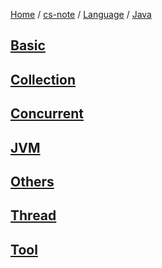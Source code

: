 [Home](https://mengxianbin.github.io) /
[cs-note](https://mengxianbin.github.io/cs-note/content) /
[Language](https://mengxianbin.github.io/cs-note/content/Language) /
[Java](https://mengxianbin.github.io/cs-note/content/Language/Java)

## [Basic](https://mengxianbin.github.io/cs-note/content/Language/Java/Basic/)

## [Collection](https://mengxianbin.github.io/cs-note/content/Language/Java/Collection/)

## [Concurrent](https://mengxianbin.github.io/cs-note/content/Language/Java/Concurrent/)

## [JVM](https://mengxianbin.github.io/cs-note/content/Language/Java/JVM/)

## [Others](https://mengxianbin.github.io/cs-note/content/Language/Java/Others/)

## [Thread](https://mengxianbin.github.io/cs-note/content/Language/Java/Thread/)

## [Tool](https://mengxianbin.github.io/cs-note/content/Language/Java/Tool/)
